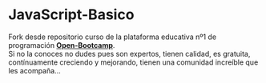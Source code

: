 # JavaScript-Basico

Fork desde repositorio curso de la plataforma educativa nº1 de programación **[Open-Bootcamp](https://github.com/Open-Bootcamp/JavaScript-Basico)**.  
Si no la conoces no dudes pues son expertos, tienen calidad, es gratuita, contínuamente creciendo y mejorando, tienen una comunidad increíble que les acompaña...
